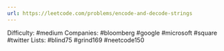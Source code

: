 ```yaml
---
url: https://leetcode.com/problems/encode-and-decode-strings
---
```


Difficulty: #medium
Companies: #bloomberg #google #microsoft #square #twitter
Lists: #blind75 #grind169 #neetcode150